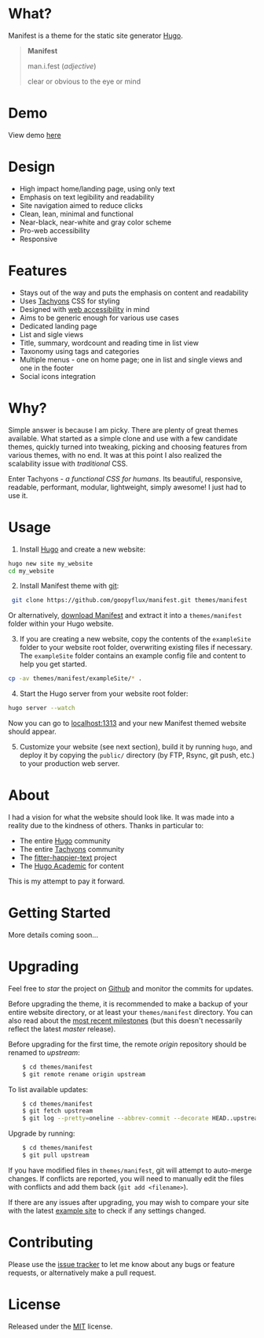# What?

Manifest is a theme for the static site generator [Hugo](gohugo.io).

> **Manifest**
>
> man.i.fest (*adjective*)
>
> clear or obvious to the eye or mind

# Demo

View demo [here](https://goopyflux.github.io/manifest-demo/)

# Design

- High impact home/landing page, using only text
- Emphasis on text legibility and readability
- Site navigation aimed to reduce clicks
- Clean, lean, minimal and functional
- Near-black, near-white and gray color scheme
- Pro-web accessibility
- Responsive

# Features

- Stays out of the way and puts the emphasis on content and readability
- Uses [Tachyons](tachyons.io) CSS for styling
- Designed with [web accessibility](http://uxmovement.com/content/6-surprising-bad-practices-that-hurt-dyslexic-users/) in mind
- Aims to be generic enough for various use cases
- Dedicated landing page
- List and sigle views
- Title, summary, wordcount and reading time in list view
- Taxonomy using tags and categories
- Multiple menus - one on home page; one in list and single views and one in the footer
- Social icons integration

# Why?

Simple answer is because I am picky. There are plenty of great themes available. What started as a simple clone and use with a few candidate themes, quickly turned into tweaking, picking and choosing features from various themes, with no end. It was at this point I also realized the scalability issue with *traditional* CSS.

Enter Tachyons - *a functional CSS for humans*. Its beautiful, responsive, readable, performant, modular, lightweight, simply awesome! I just had to use it.

# Usage

1. Install [Hugo](https://gohugo.io/overview/installing/) and create a new website:

```bash
hugo new site my_website
cd my_website
```

2. Install Manifest theme with [git](https://help.github.com/articles/set-up-git/):

```bash
 git clone https://github.com/goopyflux/manifest.git themes/manifest
```

Or alternatively, [download Manifest](https://github.com/goopyflux/manifest/archive/master.zip) and extract it into a `themes/manifest` folder within your Hugo website.

3. If you are creating a new website, copy the contents of the `exampleSite` folder to your website root folder, overwriting existing files if necessary. The `exampleSite` folder contains an example config file and content to help you get started.

```bash
cp -av themes/manifest/exampleSite/* .
```

4. Start the Hugo server from your website root folder:

```bash
hugo server --watch
```

Now you can go to [localhost:1313](http://localhost:1313) and your new Manifest themed website should appear.

5. Customize your website (see next section), build it by running `hugo`, and deploy it by copying the `public/` directory (by FTP, Rsync, git push, etc.) to your production web server.

# About

I had a vision for what the website should look like. It was made into a reality due to the kindness of others. Thanks in particular to:

- The entire [Hugo](gohugo.io) community
- The entire [Tachyons](tachyons.io) community
- The [fitter-happier-text](https://github.com/jxnblk/fitter-happier-text) project
- The [Hugo Academic](https://github.com/gcushen/hugo-academic) for content

This is my attempt to pay it forward.

# Getting Started

More details coming soon...

# Upgrading

Feel free to *star* the project on [Github](https://github.com/goopyflux/manifest/) and monitor the commits for updates.

Before upgrading the theme, it is recommended to make a backup of your entire website directory, or at least your `themes/manifest` directory. You can also read about the [most recent milestones](https://github.com/goopyflux/manifest/releases) (but this doesn't necessarily reflect the latest *master* release).

Before upgrading for the first time, the remote *origin* repository should be renamed to *upstream*:

```bash
    $ cd themes/manifest
    $ git remote rename origin upstream
```

To list available updates:

```bash
    $ cd themes/manifest
    $ git fetch upstream
    $ git log --pretty=oneline --abbrev-commit --decorate HEAD..upstream/master
```

Upgrade by running:

```bash
    $ cd themes/manifest
    $ git pull upstream
```

If you have modified files in `themes/manifest`, git will attempt to auto-merge changes. If conflicts are reported, you will need to manually edit the files with conflicts and add them back (`git add <filename>`).

If there are any issues after upgrading, you may wish to compare your site with the latest [example site](https://github.com/goopyflux/manifest-demo/) to check if any settings changed.

# Contributing

Please use the [issue tracker](https://github.com/goopyflux/manifest/issues) to let me know about any bugs or feature requests, or alternatively make a pull request.

# License

Released under the [MIT](https://github.com/goopyflux/manifest/blob/master/LICENSE.md) license.

